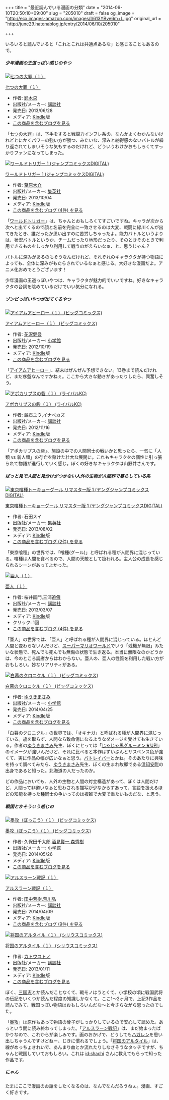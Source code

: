 +++
title = "最近読んでいる漫画の分類"
date = "2014-06-10T20:50:10+09:00"
slug = "205010"
draft = false
og_image = "http://ecx.images-amazon.com/images/I/613YBve6m+L.jpg"
original_url = "http://june29.hatenablog.jp/entry/2014/06/10/205010"

+++

<p>いろいろと読んでいると「これとこれは共通点あるな」と感じることもあるので。</p>

<div class="section">
    <h5>少年漫画の王道っぽい感じのやつ</h5>
    <p></p>
<div class="hatena-asin-detail">
<a href="http://www.amazon.co.jp/exec/obidos/ASIN/B00DFXHCXW/cameralady-22/"><img src="http://ecx.images-amazon.com/images/I/613YBve6m%2BL._SL160_.jpg" class="hatena-asin-detail-image" alt="七つの大罪（１）" title="七つの大罪（１）"></a><div class="hatena-asin-detail-info">
<p class="hatena-asin-detail-title"><a href="http://www.amazon.co.jp/exec/obidos/ASIN/B00DFXHCXW/cameralady-22/">七つの大罪（１）</a></p>
<ul>
<li>
<span class="hatena-asin-detail-label">作者:</span> <a class="keyword" href="http://d.hatena.ne.jp/keyword/%CE%EB%CC%DA%B1%FB">鈴木央</a>
</li>
<li>
<span class="hatena-asin-detail-label">出版社/メーカー:</span> <a class="keyword" href="http://d.hatena.ne.jp/keyword/%B9%D6%C3%CC%BC%D2">講談社</a>
</li>
<li>
<span class="hatena-asin-detail-label">発売日:</span> 2013/06/28</li>
<li>
<span class="hatena-asin-detail-label">メディア:</span> <a class="keyword" href="http://d.hatena.ne.jp/keyword/Kindle">Kindle</a>版</li>
<li><a href="http://d.hatena.ne.jp/asin/B00DFXHCXW/cameralady-22" target="_blank">この商品を含むブログを見る</a></li>
</ul>
</div>
<div class="hatena-asin-detail-foot"></div>
</div>
<p>「<a class="keyword" href="http://d.hatena.ne.jp/keyword/%BC%B7%A4%C4%A4%CE%C2%E7%BA%E1">七つの大罪</a>」は、下手をすると戦闘力インフレ系の、なんかよくわかんないけれどとにかくパワーの強い方が勝つ、みたいな、深みと納得感のないバトルが繰り返されてしまいそうな気もするのだけれど、どういうわけかおもしろくてすっかりファンになってしまった。</p>
<p></p>
<div class="hatena-asin-detail">
<a href="http://www.amazon.co.jp/exec/obidos/ASIN/B00FB9HF6M/cameralady-22/"><img src="http://ecx.images-amazon.com/images/I/51rYUSuWzyL._SL160_.jpg" class="hatena-asin-detail-image" alt="ワールドトリガー 1 (ジャンプコミックスDIGITAL)" title="ワールドトリガー 1 (ジャンプコミックスDIGITAL)"></a><div class="hatena-asin-detail-info">
<p class="hatena-asin-detail-title"><a href="http://www.amazon.co.jp/exec/obidos/ASIN/B00FB9HF6M/cameralady-22/">ワールドトリガー 1 (ジャンプコミックスDIGITAL)</a></p>
<ul>
<li>
<span class="hatena-asin-detail-label">作者:</span> <a class="keyword" href="http://d.hatena.ne.jp/keyword/%B0%B1%B8%B6%C2%E7%B2%F0">葦原大介</a>
</li>
<li>
<span class="hatena-asin-detail-label">出版社/メーカー:</span> <a class="keyword" href="http://d.hatena.ne.jp/keyword/%BD%B8%B1%D1%BC%D2">集英社</a>
</li>
<li>
<span class="hatena-asin-detail-label">発売日:</span> 2013/10/04</li>
<li>
<span class="hatena-asin-detail-label">メディア:</span> <a class="keyword" href="http://d.hatena.ne.jp/keyword/Kindle">Kindle</a>版</li>
<li><a href="http://d.hatena.ne.jp/asin/B00FB9HF6M/cameralady-22" target="_blank">この商品を含むブログ (4件) を見る</a></li>
</ul>
</div>
<div class="hatena-asin-detail-foot"></div>
</div>
<p>「<a class="keyword" href="http://d.hatena.ne.jp/keyword/%A5%EF%A1%BC%A5%EB%A5%C9%A5%C8%A5%EA%A5%AC%A1%BC">ワールドトリガー</a>」は、ちゃんとおもしろくてすごいですね。キャラが次から次へと出てくるので顔と名前を完全に一致させるのは大変、戦闘に緑川くんが出てきたとき、誰だったか思い出すのに苦労しちゃったよ。能力バトルというよりは、状況バトルというか、チームだったり地形だったり、そのときそのときで利用できるものをしっかり利用して戦うのがえらいなぁ、と、思うじゃん？</p>
<p>バトルに深みがあるのもそうなんだけれど、それぞれのキャラクタが持つ物語によっても、全体に深みがもたらされているなぁと感じる。大好きな漫画だよ。アニメ化おめでとうございます！</p>
<p>少年漫画の王道っぽいやつは、キャラクタが魅力的でいいですね。好きなキャラクタの台詞を眺めているだけでいい気分になれる。</p>

</div>
<div class="section">
    <h5>ゾンビっぽいやつが出てくるやつ</h5>
    <p></p>
<div class="hatena-asin-detail">
<a href="http://www.amazon.co.jp/exec/obidos/ASIN/B009TJSAJG/cameralady-22/"><img src="http://ecx.images-amazon.com/images/I/518bwLK6vyL._SL160_.jpg" class="hatena-asin-detail-image" alt="アイアムアヒーロー（１） (ビッグコミックス)" title="アイアムアヒーロー（１） (ビッグコミックス)"></a><div class="hatena-asin-detail-info">
<p class="hatena-asin-detail-title"><a href="http://www.amazon.co.jp/exec/obidos/ASIN/B009TJSAJG/cameralady-22/">アイアムアヒーロー（１） (ビッグコミックス)</a></p>
<ul>
<li>
<span class="hatena-asin-detail-label">作者:</span> <a class="keyword" href="http://d.hatena.ne.jp/keyword/%B2%D6%C2%F4%B7%F2%B8%E3">花沢健吾</a>
</li>
<li>
<span class="hatena-asin-detail-label">出版社/メーカー:</span> <a class="keyword" href="http://d.hatena.ne.jp/keyword/%BE%AE%B3%D8%B4%DB">小学館</a>
</li>
<li>
<span class="hatena-asin-detail-label">発売日:</span> 2012/10/19</li>
<li>
<span class="hatena-asin-detail-label">メディア:</span> <a class="keyword" href="http://d.hatena.ne.jp/keyword/Kindle">Kindle</a>版</li>
<li><a href="http://d.hatena.ne.jp/asin/B009TJSAJG/cameralady-22" target="_blank">この商品を含むブログを見る</a></li>
</ul>
</div>
<div class="hatena-asin-detail-foot"></div>
</div>
<p>「<a class="keyword" href="http://d.hatena.ne.jp/keyword/%A5%A2%A5%A4%A5%A2%A5%E0%A5%A2%A5%D2%A1%BC%A5%ED%A1%BC">アイアムアヒーロー</a>」、結末はぜんぜん予想できない。13巻まで読んだけれど、まだ序盤なんですかねぇ。ここから大きな動きがあったりしたら、興奮しそう。</p>
<p></p>
<div class="hatena-asin-detail">
<a href="http://www.amazon.co.jp/exec/obidos/ASIN/B00A2MD9KY/cameralady-22/"><img src="http://ecx.images-amazon.com/images/I/51sVGsEe2NL._SL160_.jpg" class="hatena-asin-detail-image" alt="アポカリプスの砦（１） (ライバルKC)" title="アポカリプスの砦（１） (ライバルKC)"></a><div class="hatena-asin-detail-info">
<p class="hatena-asin-detail-title"><a href="http://www.amazon.co.jp/exec/obidos/ASIN/B00A2MD9KY/cameralady-22/">アポカリプスの砦（１） (ライバルKC)</a></p>
<ul>
<li>
<span class="hatena-asin-detail-label">作者:</span> 蔵石ユウ,イナベカズ</li>
<li>
<span class="hatena-asin-detail-label">出版社/メーカー:</span> <a class="keyword" href="http://d.hatena.ne.jp/keyword/%B9%D6%C3%CC%BC%D2">講談社</a>
</li>
<li>
<span class="hatena-asin-detail-label">発売日:</span> 2012/11/16</li>
<li>
<span class="hatena-asin-detail-label">メディア:</span> <a class="keyword" href="http://d.hatena.ne.jp/keyword/Kindle">Kindle</a>版</li>
<li><a href="http://d.hatena.ne.jp/asin/B00A2MD9KY/cameralady-22" target="_blank">この商品を含むブログを見る</a></li>
</ul>
</div>
<div class="hatena-asin-detail-foot"></div>
</div>
<p>「アポカリプスの砦」、施設の中での人間同士の戦いかと思ったら、一気に「人類 vs 新人類」の存亡を賭けた壮大な展開に。これもキャラクタの個性に引っ張られて物語が進行していく感じ。ぼくの好きなキャラクタは山野井さんです。</p>

</div>
<div class="section">
    <h5>ぱっと見で人間と見分けがつかない人外の生物が人間界で暮らしている系</h5>
    <p></p>
<div class="hatena-asin-detail">
<a href="http://www.amazon.co.jp/exec/obidos/ASIN/B00E5T9RLU/cameralady-22/"><img src="http://ecx.images-amazon.com/images/I/51F7D-FnoPL._SL160_.jpg" class="hatena-asin-detail-image" alt="東京喰種トーキョーグール リマスター版 1 (ヤングジャンプコミックスDIGITAL)" title="東京喰種トーキョーグール リマスター版 1 (ヤングジャンプコミックスDIGITAL)"></a><div class="hatena-asin-detail-info">
<p class="hatena-asin-detail-title"><a href="http://www.amazon.co.jp/exec/obidos/ASIN/B00E5T9RLU/cameralady-22/">東京喰種トーキョーグール リマスター版 1 (ヤングジャンプコミックスDIGITAL)</a></p>
<ul>
<li>
<span class="hatena-asin-detail-label">作者:</span> 石田スイ</li>
<li>
<span class="hatena-asin-detail-label">出版社/メーカー:</span> <a class="keyword" href="http://d.hatena.ne.jp/keyword/%BD%B8%B1%D1%BC%D2">集英社</a>
</li>
<li>
<span class="hatena-asin-detail-label">発売日:</span> 2013/08/02</li>
<li>
<span class="hatena-asin-detail-label">メディア:</span> <a class="keyword" href="http://d.hatena.ne.jp/keyword/Kindle">Kindle</a>版</li>
<li><a href="http://d.hatena.ne.jp/asin/B00E5T9RLU/cameralady-22" target="_blank">この商品を含むブログ (2件) を見る</a></li>
</ul>
</div>
<div class="hatena-asin-detail-foot"></div>
</div>
<p>「東京喰種」の世界では、「喰種(グール)」と呼ばれる種が人間界に混じっている。喰種は人間を食べるので、人間の天敵として扱われる。主人公の成長を感じられるシーンがあってよかった。</p>
<p></p>
<div class="hatena-asin-detail">
<a href="http://www.amazon.co.jp/exec/obidos/ASIN/B00BML5V6E/cameralady-22/"><img src="http://ecx.images-amazon.com/images/I/51VKi59sPPL._SL160_.jpg" class="hatena-asin-detail-image" alt="亜人（１）" title="亜人（１）"></a><div class="hatena-asin-detail-info">
<p class="hatena-asin-detail-title"><a href="http://www.amazon.co.jp/exec/obidos/ASIN/B00BML5V6E/cameralady-22/">亜人（１）</a></p>
<ul>
<li>
<span class="hatena-asin-detail-label">作者:</span> 桜井画門,三浦<a class="keyword" href="http://d.hatena.ne.jp/keyword/%C4%C9%D1%B5">追儺</a>
</li>
<li>
<span class="hatena-asin-detail-label">出版社/メーカー:</span> <a class="keyword" href="http://d.hatena.ne.jp/keyword/%B9%D6%C3%CC%BC%D2">講談社</a>
</li>
<li>
<span class="hatena-asin-detail-label">発売日:</span> 2013/03/07</li>
<li>
<span class="hatena-asin-detail-label">メディア:</span> <a class="keyword" href="http://d.hatena.ne.jp/keyword/Kindle">Kindle</a>版</li>
<li> <span class="hatena-asin-detail-label">クリック</span>: 1回</li>
<li><a href="http://d.hatena.ne.jp/asin/B00BML5V6E/cameralady-22" target="_blank">この商品を含むブログ (4件) を見る</a></li>
</ul>
</div>
<div class="hatena-asin-detail-foot"></div>
</div>
<p>「亜人」の世界では、「亜人」と呼ばれる種が人間界に混じっている。ほとんど人間と変わらないんだけど、<a class="keyword" href="http://d.hatena.ne.jp/keyword/%A5%B9%A1%BC%A5%D1%A1%BC%A5%DE%A5%EA%A5%AA%A5%EF%A1%BC%A5%EB%A5%C9">スーパーマリオワールド</a>でいう「残機が無限」みたいな状態で、死んでも死んでも無傷の状態で生き返る。本当に無限なのかどうかは、今のところ読者からはわからない。亜人の、亜人の性質を利用した戦い方がおもしろい。妙なリアリティがある。</p>
<p></p>
<div class="hatena-asin-detail">
<a href="http://www.amazon.co.jp/exec/obidos/ASIN/B00JTP8JY6/cameralady-22/"><img src="http://ecx.images-amazon.com/images/I/51DBXBNBfDL._SL160_.jpg" class="hatena-asin-detail-image" alt="白暮のクロニクル（１） (ビッグコミックス)" title="白暮のクロニクル（１） (ビッグコミックス)"></a><div class="hatena-asin-detail-info">
<p class="hatena-asin-detail-title"><a href="http://www.amazon.co.jp/exec/obidos/ASIN/B00JTP8JY6/cameralady-22/">白暮のクロニクル（１） (ビッグコミックス)</a></p>
<ul>
<li>
<span class="hatena-asin-detail-label">作者:</span> <a class="keyword" href="http://d.hatena.ne.jp/keyword/%A4%E6%A4%A6%A4%AD%A4%DE%A4%B5%A4%DF">ゆうきまさみ</a>
</li>
<li>
<span class="hatena-asin-detail-label">出版社/メーカー:</span> <a class="keyword" href="http://d.hatena.ne.jp/keyword/%BE%AE%B3%D8%B4%DB">小学館</a>
</li>
<li>
<span class="hatena-asin-detail-label">発売日:</span> 2014/04/25</li>
<li>
<span class="hatena-asin-detail-label">メディア:</span> <a class="keyword" href="http://d.hatena.ne.jp/keyword/Kindle">Kindle</a>版</li>
<li><a href="http://d.hatena.ne.jp/asin/B00JTP8JY6/cameralady-22" target="_blank">この商品を含むブログを見る</a></li>
</ul>
</div>
<div class="hatena-asin-detail-foot"></div>
</div>
<p>「白暮のクロニクル」の世界では、「オキナガ」と呼ばれる種が人間界に混じっている。歳を取らず、人間なら致命傷になるようなダメージを受けても生きている。作者の<a class="keyword" href="http://d.hatena.ne.jp/keyword/%A4%E6%A4%A6%A4%AD%A4%DE%A4%B5%A4%DF">ゆうきまさみ</a>先生、ぼくにとっては「<a class="keyword" href="http://d.hatena.ne.jp/keyword/%A4%B8%A4%E3%A4%B8%A4%E3%C7%CF%A5%B0%A5%EB%A1%BC%A5%DF%A5%F3%A1%FAUP%21">じゃじゃ馬グルーミン★UP!</a>」のイメージが強いんだけど、それに比べると本作はずいぶんとサスペンス色が強くて、実に作品の幅が広いなぁと思う。<a class="keyword" href="http://d.hatena.ne.jp/keyword/%A5%D1%A5%C8%A5%EC%A5%A4%A5%D0%A1%BC">パトレイバー</a>とかね。そのあたりに興味を持って調べてみたら、<a class="keyword" href="http://d.hatena.ne.jp/keyword/%A4%E6%A4%A6%A4%AD%A4%DE%A4%B5%A4%DF">ゆうきまさみ</a>先生、ぼくの生まれ故郷である<a class="keyword" href="http://d.hatena.ne.jp/keyword/%B6%E6%C3%CE%B0%C2%C4%AE">倶知安町</a>の出身であると知った。北海道の人だったのか。</p>
<p>どの作品においても、人外の生物と人間の対立構造があって、ぼくは人間だけど、人間って非道いなぁと思わされる描写が少なからずあって、言語を扱えるほどの知能を持った種同士の争いってのは複雑で大変で重たいものだな、と思う。</p>

</div>
<div class="section">
    <h5>戦国とかそういう感じの</h5>
    <p></p>
<div class="hatena-asin-detail">
<a href="http://www.amazon.co.jp/exec/obidos/ASIN/B00KDAB2AE/cameralady-22/"><img src="http://ecx.images-amazon.com/images/I/51AjDuAdpBL._SL160_.jpg" class="hatena-asin-detail-image" alt="墨攻（ぼっこう）（１） (ビッグコミックス)" title="墨攻（ぼっこう）（１） (ビッグコミックス)"></a><div class="hatena-asin-detail-info">
<p class="hatena-asin-detail-title"><a href="http://www.amazon.co.jp/exec/obidos/ASIN/B00KDAB2AE/cameralady-22/">墨攻（ぼっこう）（１） (ビッグコミックス)</a></p>
<ul>
<li>
<span class="hatena-asin-detail-label">作者:</span> 久保田千太郎,<a class="keyword" href="http://d.hatena.ne.jp/keyword/%BC%F2%B8%AB%B8%AD%B0%EC">酒見賢一</a>,<a class="keyword" href="http://d.hatena.ne.jp/keyword/%BF%B9%BD%A8%BC%F9">森秀樹</a>
</li>
<li>
<span class="hatena-asin-detail-label">出版社/メーカー:</span> <a class="keyword" href="http://d.hatena.ne.jp/keyword/%BE%AE%B3%D8%B4%DB">小学館</a>
</li>
<li>
<span class="hatena-asin-detail-label">発売日:</span> 2014/05/26</li>
<li>
<span class="hatena-asin-detail-label">メディア:</span> <a class="keyword" href="http://d.hatena.ne.jp/keyword/Kindle">Kindle</a>版</li>
<li><a href="http://d.hatena.ne.jp/asin/B00KDAB2AE/cameralady-22" target="_blank">この商品を含むブログを見る</a></li>
</ul>
</div>
<div class="hatena-asin-detail-foot"></div>
</div>
<p></p>
<div class="hatena-asin-detail">
<a href="http://www.amazon.co.jp/exec/obidos/ASIN/B00JDYKLAS/cameralady-22/"><img src="http://ecx.images-amazon.com/images/I/51S1xxR%2BI8L._SL160_.jpg" class="hatena-asin-detail-image" alt="アルスラーン戦記（１）" title="アルスラーン戦記（１）"></a><div class="hatena-asin-detail-info">
<p class="hatena-asin-detail-title"><a href="http://www.amazon.co.jp/exec/obidos/ASIN/B00JDYKLAS/cameralady-22/">アルスラーン戦記（１）</a></p>
<ul>
<li>
<span class="hatena-asin-detail-label">作者:</span> <a class="keyword" href="http://d.hatena.ne.jp/keyword/%C5%C4%C3%E6%CB%A7%BC%F9">田中芳樹</a>,<a class="keyword" href="http://d.hatena.ne.jp/keyword/%B9%D3%C0%EE%B9%B0">荒川弘</a>
</li>
<li>
<span class="hatena-asin-detail-label">出版社/メーカー:</span> <a class="keyword" href="http://d.hatena.ne.jp/keyword/%B9%D6%C3%CC%BC%D2">講談社</a>
</li>
<li>
<span class="hatena-asin-detail-label">発売日:</span> 2014/04/09</li>
<li>
<span class="hatena-asin-detail-label">メディア:</span> <a class="keyword" href="http://d.hatena.ne.jp/keyword/Kindle">Kindle</a>版</li>
<li><a href="http://d.hatena.ne.jp/asin/B00JDYKLAS/cameralady-22" target="_blank">この商品を含むブログ (9件) を見る</a></li>
</ul>
</div>
<div class="hatena-asin-detail-foot"></div>
</div>
<p></p>
<div class="hatena-asin-detail">
<a href="http://www.amazon.co.jp/exec/obidos/ASIN/B00ARBWG1I/cameralady-22/"><img src="http://ecx.images-amazon.com/images/I/51hR5y2rjrL._SL160_.jpg" class="hatena-asin-detail-image" alt="将国のアルタイル（１） (シリウスコミックス)" title="将国のアルタイル（１） (シリウスコミックス)"></a><div class="hatena-asin-detail-info">
<p class="hatena-asin-detail-title"><a href="http://www.amazon.co.jp/exec/obidos/ASIN/B00ARBWG1I/cameralady-22/">将国のアルタイル（１） (シリウスコミックス)</a></p>
<ul>
<li>
<span class="hatena-asin-detail-label">作者:</span> <a class="keyword" href="http://d.hatena.ne.jp/keyword/%A5%AB%A5%C8%A5%A6%A5%B3%A5%C8%A5%CE">カトウコトノ</a>
</li>
<li>
<span class="hatena-asin-detail-label">出版社/メーカー:</span> <a class="keyword" href="http://d.hatena.ne.jp/keyword/%B9%D6%C3%CC%BC%D2">講談社</a>
</li>
<li>
<span class="hatena-asin-detail-label">発売日:</span> 2013/01/11</li>
<li>
<span class="hatena-asin-detail-label">メディア:</span> <a class="keyword" href="http://d.hatena.ne.jp/keyword/Kindle">Kindle</a>版</li>
<li><a href="http://d.hatena.ne.jp/asin/B00ARBWG1I/cameralady-22" target="_blank">この商品を含むブログを見る</a></li>
</ul>
</div>
<div class="hatena-asin-detail-foot"></div>
</div>
<p>ぼく、<a class="keyword" href="http://d.hatena.ne.jp/keyword/%BB%B0%B9%F1%BB%D6">三国志</a>とか読んだことなくて、戦モノはうとくて、小学校の頃に戦国武将の伝記をいくつか読んだ程度の知識しかなくて。ここ1〜2ヶ月で、上記3作品を読んでみて、戦国っぽい物語はおもしろいんだな〜と今さらながら思ったのでした。</p>
<p>「<a class="keyword" href="http://d.hatena.ne.jp/keyword/%CB%CF%B9%B6">墨攻</a>」は原作もあって物語の骨子がしっかりしているので安心して読めた。あっという間に読み終わってしまった。「<a class="keyword" href="http://d.hatena.ne.jp/keyword/%A5%A2%A5%EB%A5%B9%A5%E9%A1%BC%A5%F3%C0%EF%B5%AD">アルスラーン戦記</a>」は、まだ始まったばかりなので、これからが楽しみです。画のおかげで、どうしても<a class="keyword" href="http://d.hatena.ne.jp/keyword/%A5%CF%A5%AC%A5%EC%A5%F3">ハガレン</a>を思い出しちゃうんですけどねー、じきに慣れるでしょう。「<a class="keyword" href="http://d.hatena.ne.jp/keyword/%BE%AD%B9%F1%A4%CE%A5%A2%A5%EB%A5%BF%A5%A4%A5%EB">将国のアルタイル</a>」は、線がめっちょきれいで、あんまり血とか流れたりしなさそうなタッチですが、ちゃんと戦国していておもしろい。これは <a href="http://blog.hatena.ne.jp/shachi/">id:shachi</a> さんに教えてもらって知った作品です。</p>

</div>
<div class="section">
    <h5>にゃん</h5>
    <p>たまにここで漫画のお話をしたくなるのは、なんでなんだろうねぇ。漫画、すごく好きです。</p>

</div>